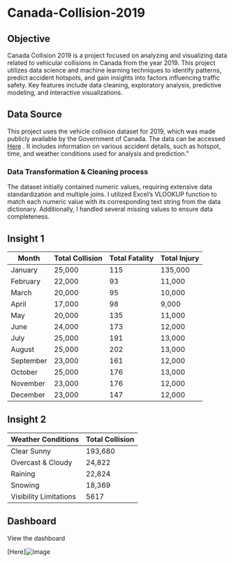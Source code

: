 # Canada-Collision-2019
## Objective

Canada Collision 2019 is a project focused on analyzing and visualizing data related to vehicular collisions in Canada from the year 2019. This project utilizes data science and machine learning techniques to identify patterns, predict accident hotspots, and gain insights into factors influencing traffic safety. Key features include data cleaning, exploratory analysis, predictive modeling, and interactive visualizations.

## Data Source

This project uses the vehicle collision dataset for 2019, which was made publicly available by the Government of Canada. The data can be accessed [Here](https://open.canada.ca/data/en/dataset/1eb9eba7-71d1-4b30-9fb1-30cbdab7e63a)
 . It includes information on various accident details, such as hotspot, time, and weather conditions used for analysis and prediction."

 ### Data Transformation & Cleaning process
 The dataset initially contained numeric values, requiring extensive data standardization and multiple joins. I utilized Excel’s VLOOKUP function to match each numeric value with its corresponding text string from the data dictionary. Additionally, I handled several missing values to ensure data completeness. 

 ## Insight 1
|  Month    |   Total Collision   |   Total Fatality   |    Total Injury   |             
|-----------|---------------------|--------------------|-------------------|
| January   |25,000               | 115                |135,000
| February  |22,000               | 93                 |11,000
| March     |20,000               | 95                 |10,000
| April     |17,000               | 98                 |9,000 
| May       |20,000               | 135                |11,000
| June      |24,000               | 173                |12,000 
| July      |25,000               | 191                |13,000
| August    |25,000               | 202                |13,000
| September |23,000               | 161                |12,000
| October   |25,000               | 176                |13,000
| November  |23,000               | 176                |12,000
| December  |23,000               | 147                |12,000

## Insight 2
| Weather Conditions | Total Collision |
|--------------------|-----------------|
|Clear Sunny         | 193,680         |
|Overcast & Cloudy   | 24,822          |
| Raining            | 22,824          |
| Snowing            | 18,369          |
| Visibility Limitations | 5617        |

## Dashboard
View the dashboard 

[Here]![image](https://github.com/user-attachments/assets/c298c238-0592-4b30-89ad-3e0e60e95ec0)

